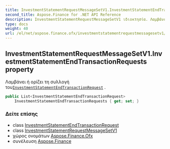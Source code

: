 ```yaml
---
title: InvestmentStatementRequestMessageSetV1.InvestmentStatementEndTransactionRequests
second_title: Aspose.Finance for .NET API Reference
description: InvestmentStatementRequestMessageSetV1 ιδιοκτησία. Λαμβάνει ή ορίζει τη συλλογή τουInvestmentStatementEndTransactionRequest .
type: docs
weight: 40
url: /el/net/aspose.finance.ofx/investmentstatementrequestmessagesetv1/investmentstatementendtransactionrequests/
---
```

## InvestmentStatementRequestMessageSetV1.InvestmentStatementEndTransactionRequests property

Λαμβάνει ή ορίζει τη συλλογή του[`InvestmentStatementEndTransactionRequest`](../../../aspose.finance.ofx.investment/investmentstatementendtransactionrequest/) .

```csharp
public List<InvestmentStatementEndTransactionRequest> 
    InvestmentStatementEndTransactionRequests { get; set; }
```

### Δείτε επίσης

* class [InvestmentStatementEndTransactionRequest](../../../aspose.finance.ofx.investment/investmentstatementendtransactionrequest/)
* class [InvestmentStatementRequestMessageSetV1](../)
* χώρος ονομάτων [Aspose.Finance.Ofx](../../investmentstatementrequestmessagesetv1/)
* συνέλευση [Aspose.Finance](../../../)



